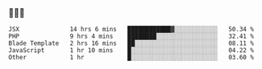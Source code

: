 ### 👋👋👋
<!--START_SECTION:waka-->
```text
JSX              14 hrs 6 mins   ████████████▓░░░░░░░░░░░░   50.34 % 
PHP              9 hrs 4 mins    ████████░░░░░░░░░░░░░░░░░   32.41 % 
Blade Template   2 hrs 16 mins   ██░░░░░░░░░░░░░░░░░░░░░░░   08.11 % 
JavaScript       1 hr 10 mins    █░░░░░░░░░░░░░░░░░░░░░░░░   04.22 % 
Other            1 hr            █░░░░░░░░░░░░░░░░░░░░░░░░   03.60 % 
```
<!--END_SECTION:waka-->
